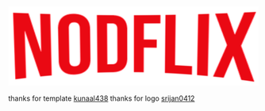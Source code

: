 <!-- ![Thumbnail]() -->

![Netflix Logo](https://github.com/ss0809/coreUI/blob/main/public/img/logo.png?raw=true)

thanks for template [kunaal438](https://github.com/kunaal438)
thanks for logo [srijan0412](https://github.com/srijan0412)
